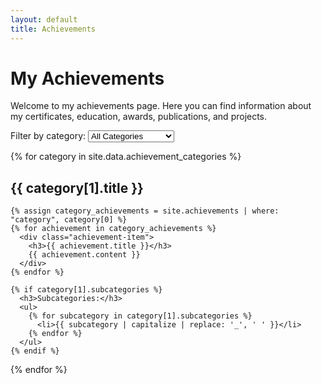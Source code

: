 ```yaml
---
layout: default
title: Achievements
---
```


# My Achievements

Welcome to my achievements page. Here you can find information about my certificates, education, awards, publications, and projects.

<div class="category-filter">
  <label for="achievement-category-select">Filter by category:</label>
  <select id="achievement-category-select" onchange="filterAchievements()">
    <option value="all">All Categories</option>
    {% for category in site.data.achievement_categories %}
      <option value="{{ category[0] }}">{{ category[1].title }}</option>
    {% endfor %}
  </select>
</div>

{% for category in site.data.achievement_categories %}
  <div class="achievement-category" data-category="{{ category[0] }}">
    <h2>{{ category[1].title }}</h2>
    
    {% assign category_achievements = site.achievements | where: "category", category[0] %}
    {% for achievement in category_achievements %}
      <div class="achievement-item">
        <h3>{{ achievement.title }}</h3>
        {{ achievement.content }}
      </div>
    {% endfor %}
    
    {% if category[1].subcategories %}
      <h3>Subcategories:</h3>
      <ul>
        {% for subcategory in category[1].subcategories %}
          <li>{{ subcategory | capitalize | replace: '_', ' ' }}</li>
        {% endfor %}
      </ul>
    {% endif %}
  </div>
{% endfor %}

<script>
function filterAchievements() {
  var select = document.getElementById('achievement-category-select');
  var selectedCategory = select.value;
  var categories = document.getElementsByClassName('achievement-category');
  
  for (var i = 0; i < categories.length; i++) {
    if (selectedCategory === 'all' || categories[i].getAttribute('data-category') === selectedCategory) {
      categories[i].style.display = 'block';
    } else {
      categories[i].style.display = 'none';
    }
  }
}

document.addEventListener('DOMContentLoaded', function() {
  var achievementCategorySelect = document.getElementById('achievement-category-select');
  if (achievementCategorySelect) {
    achievementCategorySelect.addEventListener('change', filterAchievements);
  }
});
</script>